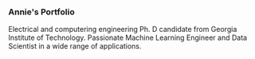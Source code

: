 ### Annie's Portfolio
Electrical and computering engineering Ph. D candidate from Georgia Institute of Technology. Passionate Machine Learning Engineer and Data Scientist in a wide range of applications. 
